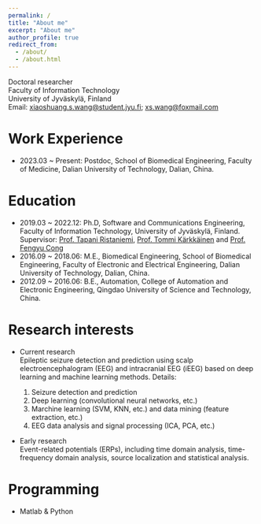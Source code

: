 ```yaml
---
permalink: /
title: "About me"
excerpt: "About me"
author_profile: true
redirect_from: 
  - /about/
  - /about.html
---
```

Doctoral researcher \
Faculty of Information Technology\
University of Jyväskylä, Finland\
Email: xiaoshuang.s.wang@student.jyu.fi; xs.wang@foxmail.com

Work Experience
======
- 2023.03 ~ Present: Postdoc, School of Biomedical Engineering, Faculty of Medicine, Dalian University of Technology, Dalian, China.

Education
======
- 2019.03 ~ 2022.12: Ph.D, Software and Communications Engineering, Faculty of Information Technology, University of Jyväskylä, Finland.\
  Supervisor: [Prof. Tapani Ristaniemi](https://scholar.google.com/citations?user=OwGqX4AAAAAJ&hl=zh-CN), 
[Prof. Tommi Kärkkäinen](https://scholar.google.com/citations?hl=en&user=x65tCsUAAAAJ&view_op=list_works&sortby=pubdate) and 
[Prof. Fengyu Cong](https://scholar.google.com/citations?hl=en&user=Jd0dQA8AAAAJ&view_op=list_works)
- 2016.09 ~ 2018.06: M.E., Biomedical Engineering, School of Biomedical Engineering, Faculty of Electronic and Electrical Engineering, Dalian University of Technology, Dalian, China.
- 2012.09 ~ 2016.06: B.E., Automation, College of Automation and Electronic Engineering, Qingdao University of Science and Technology, China.


Research interests
======
- Current research  
  Epileptic seizure detection and prediction using scalp electroencephalogram (EEG) and intracranial EEG (iEEG) based on deep learning and machine learning methods. Details:
  1. Seizure detection and prediction
  2. Deep learning (convolutional neural networks, etc.)
  3. Marchine learning (SVM, KNN, etc.) and data mining (feature extraction, etc.)
  4. EEG data analysis and signal processing (ICA, PCA, etc.)

- Early research  
Event-related potentials (ERPs), including time domain analysis, time-frequency domain analysis, source localization and statistical analysis.


Programming
======
- Matlab & Python

